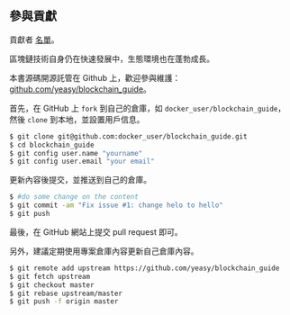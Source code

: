 ## 參與貢獻
貢獻者 [名單](https://github.com/yeasy/blockchain_guide/graphs/contributors)。

區塊鏈技術自身仍在快速發展中，生態環境也在蓬勃成長。

本書源碼開源託管在 Github 上，歡迎參與維護：[github.com/yeasy/blockchain_guide](https://github.com/yeasy/blockchain_guide)。

首先，在 GitHub 上 `fork` 到自己的倉庫，如 `docker_user/blockchain_guide`，然後 `clone` 到本地，並設置用戶信息。

```sh
$ git clone git@github.com:docker_user/blockchain_guide.git
$ cd blockchain_guide
$ git config user.name "yourname"
$ git config user.email "your email"
```

更新內容後提交，並推送到自己的倉庫。

```sh
$ #do some change on the content
$ git commit -am "Fix issue #1: change helo to hello"
$ git push
```

最後，在 GitHub 網站上提交 pull request 即可。

另外，建議定期使用專案倉庫內容更新自己倉庫內容。
```sh
$ git remote add upstream https://github.com/yeasy/blockchain_guide
$ git fetch upstream
$ git checkout master
$ git rebase upstream/master
$ git push -f origin master
```

